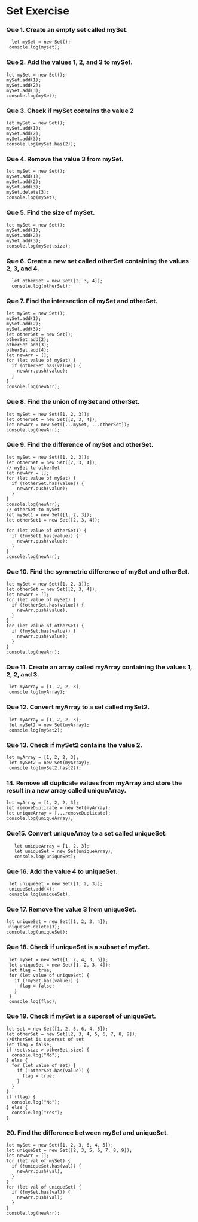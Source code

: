 # Set Exercise

### Que 1. Create an empty set called mySet.

```
  let mySet = new Set();
 console.log(myset);

```

### Que 2. Add the values 1, 2, and 3 to mySet.

```
let mySet = new Set();
mySet.add(1);
mySet.add(2);
mySet.add(3);
console.log(mySet);

```

### Que 3. Check if mySet contains the value 2

```
let mySet = new Set();
mySet.add(1);
mySet.add(2);
mySet.add(3);
console.log(mySet.has(2));

```

### Que 4. Remove the value 3 from mySet.

```
let mySet = new Set();
mySet.add(1);
mySet.add(2);
mySet.add(3);
mySet.delete(3);
console.log(mySet);

```

### Que 5. Find the size of mySet.

```
let mySet = new Set();
mySet.add(1);
mySet.add(2);
mySet.add(3);
console.log(mySet.size);

```

### Que 6. Create a new set called otherSet containing the values 2, 3, and 4.

```
  let otherSet = new Set([2, 3, 4]);
  console.log(otherSet);
```

### Que 7. Find the intersection of mySet and otherSet.

```
let mySet = new Set();
mySet.add(1);
mySet.add(2);
mySet.add(3);
let otherSet = new Set();
otherSet.add(2);
otherSet.add(3);
otherSet.add(4);
let newArr = [];
for (let value of mySet) {
  if (otherSet.has(value)) {
    newArr.push(value);
  }
}
console.log(newArr);

```

### Que 8. Find the union of mySet and otherSet.

```
let mySet = new Set([1, 2, 3]);
let otherSet = new Set([2, 3, 4]);
let newArr = new Set([...mySet, ...otherSet]);
console.log(newArr);

```

### Que 9. Find the difference of mySet and otherSet.

```
let mySet = new Set([1, 2, 3]);
let otherSet = new Set([2, 3, 4]);
// mySet to otherSet
let newArr = [];
for (let value of mySet) {
  if (!otherSet.has(value)) {
    newArr.push(value);
  }
}
console.log(newArr);
// otherSet to mySet
let mySet1 = new Set([1, 2, 3]);
let otherSet1 = new Set([2, 3, 4]);

for (let value of otherSet1) {
  if (!mySet1.has(value)) {
    newArr.push(value);
  }
}
console.log(newArr);

```

### Que 10. Find the symmetric difference of mySet and otherSet.

```
let mySet = new Set([1, 2, 3]);
let otherSet = new Set([2, 3, 4]);
let newArr = [];
for (let value of mySet) {
  if (!otherSet.has(value)) {
    newArr.push(value);
  }
}
for (let value of otherSet) {
  if (!mySet.has(value)) {
    newArr.push(value);
  }
}
console.log(newArr);

```

### Que 11. Create an array called myArray containing the values 1, 2, 2, and 3.

```
 let myArray = [1, 2, 2, 3];
 console.log(myArray);

```

### Que 12. Convert myArray to a set called mySet2.

```
 let myArray = [1, 2, 2, 3];
 let mySet2 = new Set(myArray);
 console.log(mySet2);

```

### Que 13. Check if mySet2 contains the value 2.

```
let myArray = [1, 2, 2, 3];
 let mySet2 = new Set(myArray);
 console.log(mySet2.has(2));

```

### 14. Remove all duplicate values from myArray and store the result in a new array called uniqueArray.

```
let myArray = [1, 2, 2, 3];
let removeDuplicate = new Set(myArray);
let uniqueArray = [...removeDuplicate];
console.log(uniqueArray);

```

### Que15. Convert uniqueArray to a set called uniqueSet.

```
   let uniqueArray = [1, 2, 3];
   let uniqueSet = new Set(uniqueArray);
   console.log(uniqueSet);

```

### Que 16. Add the value 4 to uniqueSet.

```
 let uniqueSet = new Set([1, 2, 3]);
 uniqueSet.add(4);
 console.log(uniqueSet);

```

### Que 17. Remove the value 3 from uniqueSet.

```
let uniqueSet = new Set([1, 2, 3, 4]);
uniqueSet.delete(3);
console.log(uniqueSet);

```

### Que 18. Check if uniqueSet is a subset of mySet.

```
 let mySet = new Set([1, 2, 4, 3, 5]);
 let uniqueSet = new Set([1, 2, 3, 4]);
 let flag = true;
 for (let value of uniqueSet) {
   if (!mySet.has(value)) {
     flag = false;
   }
 }
 console.log(flag);

```

### Que 19. Check if mySet is a superset of uniqueSet.

```
let set = new Set([1, 2, 3, 6, 4, 5]);
let otherSet = new Set([2, 3, 4, 5, 6, 7, 8, 9]);
//OtherSet is superset of set
let flag = false;
if (set.size > otherSet.size) {
  console.log("No");
} else {
  for (let value of set) {
    if (!otherSet.has(value)) {
      flag = true;
    }
  }
}
if (flag) {
  console.log("No");
} else {
  console.log("Yes");
}

```

### 20. Find the difference between mySet and uniqueSet.

```
let mySet = new Set([1, 2, 3, 6, 4, 5]);
let uniqueSet = new Set([2, 3, 5, 6, 7, 8, 9]);
let newArr = [];
for (let val of mySet) {
  if (!uniqueSet.has(val)) {
    newArr.push(val);
  }
}
for (let val of uniqueSet) {
  if (!mySet.has(val)) {
    newArr.push(val);
  }
}
console.log(newArr);

```
